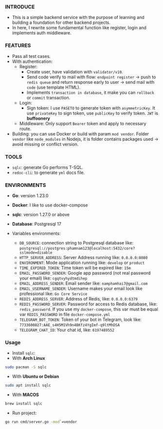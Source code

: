 ### INTRODUCE

- This is a simple backend service with the purpose of learning and building a foundation for other backend projects.
- In here, I rewrite some fundamental function like register, login and implements auth middleware.

### FEATURES

- Pass all test cases.
- With authentication:
  - Register:
    - Create user, have validation with `validator/v10`.
    - Send code verify to mail with flow: `endpoint register` -> push to `redis queue` and return response early to user -> send mail with `code` (use template HTML).
    - Implements `transaction in database`, it make you can `rollback` or `commit` transaction.
  - Login:
    - Sign token: I use `PASETO` to generate token with `asymmetricKey`. It use `privateKey` to sign token, use `publicKey` to verify token. `JWT` is **buffoonery**
  - Middleware: Only support `Bearer` token and apply to necessary route.
- Building: you can use Docker or build with param `mod vendor`. Folder `vendor` like `node_modules` in Nodejs, it is folder contains packages used -> avoid missing or conflict version.

### TOOLS

- `sqlc`: generate Go performs T-SQL.
- `redoc-cli`: to generate `yml` docs file.

### ENVIRONMENTS

- **Go**: version 1.23.0
- **Docker**: I like to use docker-compose
- **sqlc**: version 1.27.0 or above
- **Database**: Postgresql 17

- Variables environments:
  - `DB_SOURCE`: connection string to Postgresql database like: `postgresql://postgres:phamnam123@localhost:5432/core?sslmode=disable`
  - `HTTP_SERVER_ADDRESS`: Server Address running like: `0.0.0.0:8080`
  - `ENVIRONMENT`: Mode application running like: `develop` or `product`
  - `TIME_EXPIRED_TOKEN`: Time token will be expired like: `15m`
  - `EMAIL_PASSWORD_SENDER`: Google app password (not real password your email) like: `cgqtvyhydtmdihep`
  - `EMAIL_ADDRESS_SENDER`: Email sender like: `namphamhai7@gmail.com`
  - `EMAIL_USERNAME_SENDER`: Username makes your email look like professional like: `Go Core Service`
  - `REDIS_ADDRESS_SERVER`: Address of Redis, like: `0.0.0.0:6379`
  - `REDIS_PASSWORD_SERVER`: Password for access to Redis database, like: `redis_password`. If you use my `docker-compose`, this var must be equal var `REDIS_PASSWORD` in file `docker-compose.yml`
  - `TELEGRAM_BOT_TOKEN`: Token of your bot in Telegram, look like: `7733600827:AAE_s4H5M1Vh9n4BKfz4YgImf-q9ltMhDSA`
  - `TELEGRAM_CHAT_ID`: Your chat id, like: `6197489552`

### Usage

- Install `sqlc`:
- With **Arch Linux**

```bash
sudo pacman -S sqlc
```

- With **Ubuntu or Debian**

```bash
sudo apt install sqlc
```

- With **MACOS**

```bash
brew install sqlc
```

- Run project:

```bash
go run cmd/server.go -mod`=vendor
```
